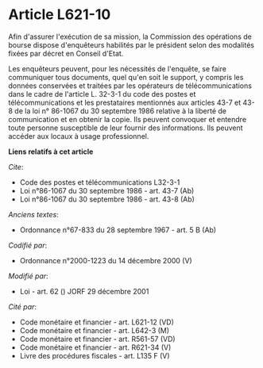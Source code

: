 # Article L621-10

Afin d'assurer l'exécution de sa mission, la Commission des opérations de bourse dispose d'enquêteurs habilités par le
président selon des modalités fixées par décret en Conseil d'Etat.

Les enquêteurs peuvent, pour les nécessités de l'enquête, se faire communiquer tous documents, quel qu'en soit le support, y
compris les données conservées et traitées par les opérateurs de télécommunications dans le cadre de l'article L. 32-3-1 du
code des postes et télécommunications et les prestataires mentionnés aux articles 43-7 et 43-8 de la loi n° 86-1067 du 30
septembre 1986 relative à la liberté de communication et en obtenir la copie. Ils peuvent convoquer et entendre toute
personne susceptible de leur fournir des informations. Ils peuvent accéder aux locaux à usage professionnel.

**Liens relatifs à cet article**

_Cite_:

  - Code des postes et télécommunications L32-3-1
  - Loi n°86-1067 du 30 septembre 1986 - art. 43-7 (Ab)
  - Loi n°86-1067 du 30 septembre 1986 - art. 43-8 (Ab)

_Anciens textes_:

  - Ordonnance n°67-833 du 28 septembre 1967 - art. 5 B (Ab)

_Codifié par_:

  - Ordonnance n°2000-1223 du 14 décembre 2000 (V)

_Modifié par_:

  - Loi - art. 62 () JORF 29 décembre 2001

_Cité par_:

  - Code monétaire et financier - art. L621-12 (VD)
  - Code monétaire et financier - art. L642-3 (M)
  - Code monétaire et financier - art. R561-57 (VD)
  - Code monétaire et financier - art. R621-34 (V)
  - Livre des procédures fiscales - art. L135 F (V)
